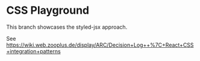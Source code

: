 # CSS Playground

This branch showcases the styled-jsx approach. 

See https://wiki.web.zooplus.de/display/ARC/Decision+Log++%7C+React+CSS+integration+patterns
